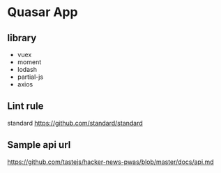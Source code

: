 # Quasar App

## library
- vuex
- moment
- lodash
- partial-js
- axios

## Lint rule

standard
https://github.com/standard/standard

## Sample api url
https://github.com/tastejs/hacker-news-pwas/blob/master/docs/api.md
